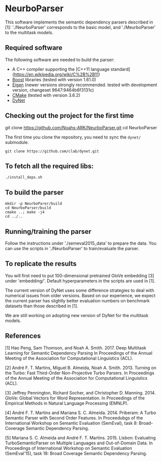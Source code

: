 NeurboParser
=================

This software implements the semantic dependency parsers described in [1]: './NeurboParser' corresponds to the basic model, and './MeurboParser' to the multitask models.

## Required software

The following software are needed to build the parser:

 * A C++ compiler supporting the [C++11 language standard] (https://en.wikipedia.org/wiki/C%2B%2B11)
 * [Boost](http://www.boost.org/) libraries (tested with version 1.61.0)
 * [Eigen](http://eigen.tuxfamily.org) (newer versions strongly recommended. tested with development version, changeset 9647:9464b6f3131c)
 * [CMake](http://www.cmake.org/) (tested with version 3.6.2)
 * [DyNet](https://github.com/clab/dynet)

## Checking out the project for the first time

  git clone https://github.com/Noahs-ARK/NeurboParser.git
  cd NeurboParser

The first time you clone the repository, you need to sync the `dynet/` submodule.

    git clone https://github.com/clab/dynet.git

## To fetch all the required libs:
	
	./install_deps.sh

## To build the parser
	
	mkdir -p NeurboParer/build
	cd NeurboParser/build
	cmake ..; make -j4
	cd ../..

## Running/training the parser

Follow the instructions under './semeval2015_data' to prepare the data. You can use the scripts in './NeurboParser' to train/evaluate the parser.
	
## To replicate the results

You will first need to put 100-dimensional pretrained GloVe embedding [3] under 'embedding/'. Default hyperparameters in the scripts are used in [1].
	
The current version of DyNet uses some difference strategies to deal with numerical issues from older versions. Based on our experience, we expect the current parser has slightly better evaluation numbers on benchmark datasets than those described in [1].
	
We are still working on adopting new version of DyNet for the multitask models.  
	
## References
	
[1] Hao Peng, Sam Thomson, and Noah A. Smith. 2017. 
Deep Multitask Learning for Semantic Dependency Parsing
In Proceedings of the Annual Meeting of the Association for Computational Linguistics (ACL).
	
[2] André F. T. Martins, Miguel B. Almeida, Noah A. Smith. 2013. 
Turning on the Turbo: Fast Third-Order Non-Projective Turbo Parsers. 
In Proceedings of the Annual Meeting of the Association for Computational Linguistics (ACL).
	
[3] Jeffrey Pennington, Richard Socher, and Christopher D. Manning. 2014. 
GloVe: Global Vectors for Word Representation. 
In Proceedings of the Empirical Methods in Natural Language Processing (EMNLP).

[4] André F. T. Martins and Mariana S. C. Almeida. 2014.
Priberam: A Turbo Semantic Parser with Second Order Features.
In Proceedubgs of the International Workshop on Semantic Evaluation (SemEval), task 8: Broad-Coverage Semantic Dependency Parsing.

[5] Mariana S. C. Almeida and André F. T. Martins. 2015.
Lisbon: Evaluating TurboSemanticParser on Multiple Languages and Out-of-Domain Data.
In Proceedings of International Workshop on Semantic Evaluation (SemEval'15), task 18: Broad Coverage Semantic Dependency Parsing.
